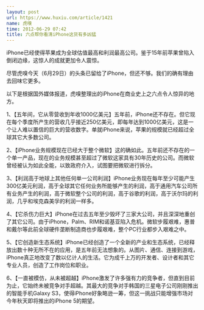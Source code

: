 ```yaml
---
layout: post
url: https://www.huxiu.com/article/1421
name: 虎嗅
time: 2012-06-29 07:42
title: 六点帮你看清iPhone这货有多凶猛
---
```

iPhone已经使得苹果成为全球估值最高和利润最高公司。鉴于15年前苹果曾陷入倒闭边缘，这惊人的成就更加令人震惊。

尽管虎嗅今天（6月29日）的头条已留给了iPhone，但还不够。我们的确有理由去回味它更多。

以下是根据国外媒体报道，虎嗅整理出的iPhone在商业史上之六点令人惊异的地方。

1、【五年间，它从零营收到年收1000亿美元】五年前，iPhone还不存在。但它现在每个季度所产生的营收几乎接近250亿美元，即每年达到1000亿美元，这是一个让人难以置信的巨大的营收数字。单就iPhone来说，苹果的规模就已经超过全球其它大多数公司。

2、【iPhone业务规模现在已经大于整个微软】这的确如此。五年前还不存在的一个单一产品，现在的业务规模甚至超过了微软这家具有30年历史的公司。而微软曾经被认为如此全能，以致政府介入，试图要把微软进行拆分。

3、【利润高于地球上其他任何单一公司利润】iPhone业务现在每年至少可能产生300亿美元利润，高于全球其它任何业务所能够产生的利润，高于通用汽车公司所有业务产生的利润，高于微软整个公司的利润，高于谷歌的利润，高于沃尔玛的利润，几乎和埃克森美孚的利润一样多。

4、【它杀伤力巨大】iPhone在过去五年至少毁坏了三家大公司，并且深深地重创了其它公司。由于iPhone，Palm、RIM和诺基亚陷入危机。微软步履艰难，惠普和戴尔等此前全球硬件垄断制造商也步履艰难，整个PC行业都步入艰难之中。

5、【它创造新生态系统】iPhone已经创造了一个全新的产业和生态系统，已经释放出数十种无所不在的应用，是五年前无法想象的。从图片、通信、连接到游戏，iPhone真正地改变了数以亿计人的生活。它为成千上万的开发者、设计者和其它专业人员，创造了工作岗位和职业。

6、【一直被模仿，从未被超越】iPhone激发了许多强有力的竞争者，但直到目前为止，它始终未被竞争对手超越。其最大的竞争对手韩国的三星电子公司刚刚推出的智能手机Galaxy S3，使得iPhone好象略逊一筹，但这一挑战只能增强市场对今年秋天即将推出的iPhone 5的期望。

